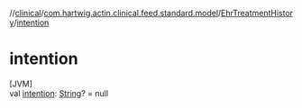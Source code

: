 //[clinical](../../../index.md)/[com.hartwig.actin.clinical.feed.standard.model](../index.md)/[EhrTreatmentHistory](index.md)/[intention](intention.md)

# intention

[JVM]\
val [intention](intention.md): [String](https://kotlinlang.org/api/latest/jvm/stdlib/kotlin/-string/index.html)? = null
